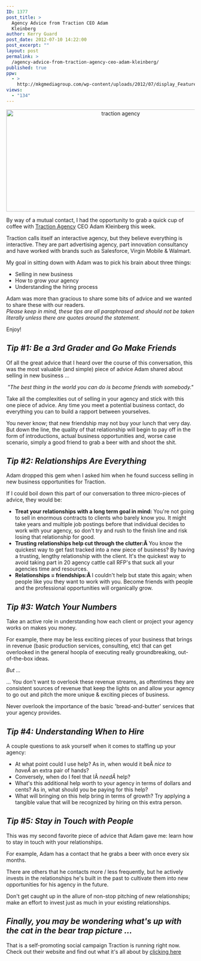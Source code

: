 ```yaml
---
ID: 1377
post_title: >
  Agency Advice from Traction CEO Adam
  Kleinberg
author: Kerry Guard
post_date: 2012-07-10 14:22:00
post_excerpt: ""
layout: post
permalink: >
  /agency-advice-from-traction-agency-ceo-adam-kleinberg/
published: true
ppw:
  - >
    http://mkgmediagroup.com/wp-content/uploads/2012/07/display_Feature_social_media_2012.jpeg
views:
  - "134"
---
```

<p style="text-align: center;"><img class="aligncenter  wp-image-1379" title="display_Feature_social_media_2012" src="http://mkgmediagroup.com/wp-content/uploads/2012/07/display_Feature_social_media_2012.jpeg" alt="traction agency " width="596" height="272" /></p>
By way of a mutual contact, I had the opportunity to grab a quick cup of coffee with <a href="http://tractionco.com" target="_blank">Traction Agency</a> CEO Adam Kleinberg this week.

Traction calls itself an interactive agency, but they believe everything is interactive. They are part advertising agency, part innovation consultancy and have worked with brands such as Salesforce, Virgin Mobile &amp; Walmart.

My goal in sitting down with Adam was to pick his brain about three things:
<ul>
	<li>Selling in new business</li>
	<li>How to grow your agency</li>
	<li>Understanding the hiring process</li>
</ul>
<div>Adam was more than gracious to share some bits of advice and we wanted to share these with our readers.</div>
<em>Please keep in mind, these tips are all paraphrased and should not be taken literally unless there are quotes around the statement.</em>

Enjoy!
<h2><em>Tip #1: Be a 3rd Grader and Go Make Friends</em></h2>
Of all the great advice that I heard over the course of this conversation, this was the most valuable (and simple) piece of advice Adam shared about selling in new business ...
<p style="text-align: center;"><em>"The best thing in the world you can do is become friends with somebody."</em></p>
Take all the complexities out of selling in your agency and stick with this one piece of advice. Any time you meet a potential business contact, do everything you can to build a rapport between yourselves.

You never know; that new friendship may not buy your lunch that very day. But down the line, the quality of that relationship will begin to pay off in the form of introductions, actual business opportunities and, worse case scenario, simply a good friend to grab a beer with and shoot the shit.
<h2><em>Tip #2: Relationships Are Everything</em></h2>
Adam dropped this gem when I asked him when he found success selling in new business opportunities for Traction.

If I could boil down this part of our conversation to three micro-pieces of advice, they would be:
<ul>
	<li><strong>Treat your relationships with a long term goal in mind:</strong> You're not going to sell in enormous contracts to clients who barely know you. It might take years and multiple job postings before that individual decides to work with your agency, so don't try and rush to the finish line and risk losing that relationship for good.</li>
	<li><strong>Trusting relationships help cut through the clutter:Â </strong>You know the quickest way to get fast tracked into a new piece of business? By having a trusting, lengthy relationship with the client. It's the quickest way to avoid taking part in 20 agency cattle call RFP's that suck all your agencies time and resources.</li>
	<li><strong>Relationships = friendships:Â </strong>I couldn't help but state this again; when people like you they want to work with you. Become friends with people and the professional opportunities will organically grow.</li>
</ul>
<h2><em>Tip #3: Watch Your Numbers</em></h2>
Take an active role in understanding how each client or project your agency works on makes you money.

For example, there may be less exciting pieces of your business that brings in revenue (basic production services, consulting, etc) that can get overlooked in the general hoopla of executing really groundbreaking, out-of-the-box ideas.

<em>But ...</em>

... You don't want to overlook these revenue streams, as oftentimes they are consistent sources of revenue that keep the lights on and allow your agency to go out and pitch the more unique &amp; exciting pieces of business.

Never overlook the importance of the basic 'bread-and-butter' services that your agency provides.
<h2><em>Tip #4: Understanding When to Hire</em></h2>
<em></em>A couple questions to ask yourself when it comes to staffing up your agency:
<ul>
	<li>At what point could I use help? As in, when would it beÂ <em>nice to haveÂ </em>an extra pair of hands?</li>
	<li>Conversely, when do I feel that IÂ <em>needÂ </em>help?</li>
	<li>What's this additional help worth to your agency in terms of dollars and cents? As in, what should you be paying for this help?</li>
	<li>What will bringing on this help bring in terms of growth? Try applying a tangible value that will be recognized by hiring on this extra person.</li>
</ul>
<h2><em>Tip #5: Stay in Touch with People</em></h2>
<em></em>This was my second favorite piece of advice that Adam gave me: learn how to stay in touch with your relationships.

For example, Adam has a contact that he grabs a beer with once every six months.

There are others that he contacts more / less frequently, but he actively invests in the relationships he's built in the past to cultivate them into new opportunities for his agency in the future.

Don't get caught up in the allure of non-stop pitching of new relationships; make an effort to invest just as much in your existing relationships.
<div>
<h2><em>Finally, you may be wondering what's up with the cat in the bear trap picture ...</em></h2>
That is a self-promoting social campaign Traction is running right now. Check out their website and find out what it's all about by <a href="http://www.tractionco.com/blog/242-traction-s-new-social-media-strategy" target="_blank">clicking here</a>

</div>
&nbsp;